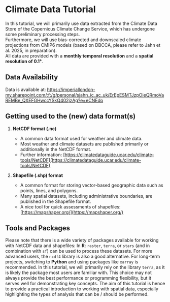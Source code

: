 # Climate Data Tutorial

In this tutorial, we will primarily use data extracted from the Climate Data Store of the Copernicus Climate Change Service, which has undergone some preliminary processing steps.  
Furthermore, we will use bias-corrected and downscaled climate projections from CMIP6 models (based on DBCCA, please refer to Jahn et al. 2025, in preparation).  
All data are provided with a **monthly temporal resolution** and a **spatial resolution of 0.1°**.

## Data Availability

Data is available at: 
https://imperiallondon-my.sharepoint.com/:f:/g/personal/sjahn_ic_ac_uk/ErEpESMTJzpOieQRmoVaREMBe_QXEFGHwccYSkQ402jzAg?e=eCNEdo


## Getting used to the (new) data format(s)

1. **NetCDF format (.nc)**  
   - A common data format used for weather and climate data.  
   - Most weather and climate datasets are published primarily or additionally in the NetCDF format.  
   - Further information: [https://climatedataguide.ucar.edu/climate-tools/NetCDF](https://climatedataguide.ucar.edu/climate-tools/NetCDF)

2. **Shapefile (.shp) format**  
   - A common format for storing vector-based geographic data such as points, lines, and polygons.  
   - Many spatial datasets, including administrative boundaries, are published in the Shapefile format.  
   - A nice tool for quick assessments of shapefiles: [https://mapshaper.org/](https://mapshaper.org/)

## Tools and Packages

Please note that there is a wide variety of packages available for working with NetCDF data and shapefiles: In **R**: `raster`, `terra`, or `stars` (and in combination with `sf`) can be used to process these datasets. 
For more advanced users, the `ncdf4` library is also a good alternative. For long-term projects, switching to **Python** and using packages like `xarray` is recommended.
In this tutorial, we will primarily rely on the library `terra`, as it is likely the package most users are familiar with. This choice may not always provide the best performance or programming flexibility, 
but it serves well for demonstrating key concepts. The aim of this tutorial is hence to provide a practical introduction to working with spatial data, especially highlighting the types of analysis that can be / should be performed.